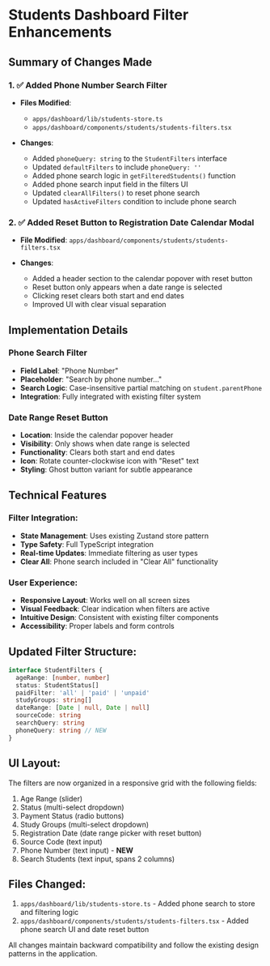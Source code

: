 # Students Dashboard Filter Enhancements

## Summary of Changes Made

### 1. ✅ Added Phone Number Search Filter

- **Files Modified**:
  - `apps/dashboard/lib/students-store.ts`
  - `apps/dashboard/components/students/students-filters.tsx`

- **Changes**:
  - Added `phoneQuery: string` to the `StudentFilters` interface
  - Updated `defaultFilters` to include `phoneQuery: ''`
  - Added phone search logic in `getFilteredStudents()` function
  - Added phone search input field in the filters UI
  - Updated `clearAllFilters()` to reset phone search
  - Updated `hasActiveFilters` condition to include phone search

### 2. ✅ Added Reset Button to Registration Date Calendar Modal

- **File Modified**: `apps/dashboard/components/students/students-filters.tsx`

- **Changes**:
  - Added a header section to the calendar popover with reset button
  - Reset button only appears when a date range is selected
  - Clicking reset clears both start and end dates
  - Improved UI with clear visual separation

## Implementation Details

### Phone Search Filter

- **Field Label**: "Phone Number"
- **Placeholder**: "Search by phone number..."
- **Search Logic**: Case-insensitive partial matching on `student.parentPhone`
- **Integration**: Fully integrated with existing filter system

### Date Range Reset Button

- **Location**: Inside the calendar popover header
- **Visibility**: Only shows when date range is selected
- **Functionality**: Clears both start and end dates
- **Icon**: Rotate counter-clockwise icon with "Reset" text
- **Styling**: Ghost button variant for subtle appearance

## Technical Features

### Filter Integration:

- **State Management**: Uses existing Zustand store pattern
- **Type Safety**: Full TypeScript integration
- **Real-time Updates**: Immediate filtering as user types
- **Clear All**: Phone search included in "Clear All" functionality

### User Experience:

- **Responsive Layout**: Works well on all screen sizes
- **Visual Feedback**: Clear indication when filters are active
- **Intuitive Design**: Consistent with existing filter components
- **Accessibility**: Proper labels and form controls

## Updated Filter Structure:

```typescript
interface StudentFilters {
  ageRange: [number, number]
  status: StudentStatus[]
  paidFilter: 'all' | 'paid' | 'unpaid'
  studyGroups: string[]
  dateRange: [Date | null, Date | null]
  sourceCode: string
  searchQuery: string
  phoneQuery: string // NEW
}
```

## UI Layout:

The filters are now organized in a responsive grid with the following fields:

1. Age Range (slider)
2. Status (multi-select dropdown)
3. Payment Status (radio buttons)
4. Study Groups (multi-select dropdown)
5. Registration Date (date range picker with reset button)
6. Source Code (text input)
7. Phone Number (text input) - **NEW**
8. Search Students (text input, spans 2 columns)

## Files Changed:

1. `apps/dashboard/lib/students-store.ts` - Added phone search to store and filtering logic
2. `apps/dashboard/components/students/students-filters.tsx` - Added phone search UI and date reset button

All changes maintain backward compatibility and follow the existing design patterns in the application.

